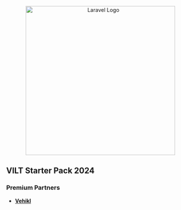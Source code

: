 <p align="center">
    <a href="https://github.com/codersujon" target="_blank">
        <img src="https://encrypted-tbn0.gstatic.com/images?q=tbn:ANd9GcSjZ6H-4MmOECB1h-zPYnqCIt6RvFrOJav5Vw&s"
            width="400" alt="Laravel Logo">
    </a>
</p>


## VILT Starter Pack 2024

### Premium Partners

- **[Vehikl](https://vehikl.com/)**

